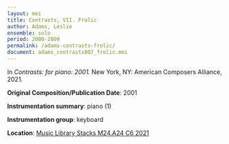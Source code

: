 ```yaml
---
layout: mei
title: Contrasts, VII. Frolic
author: Adams, Leslie
ensemble: solo
period: 2000-2009
permalink: /adams-contrasts-frolic/
document: adams_contrasts007_frolic.mei
---
```


In *Contrasts: for piano: 2001.* New York, NY: American Composers Alliance, 2021.

**Original Composition/Publication Date**: 2001

**Instrumentation summary**: piano (1)

**Instrumentation group**: keyboard

**Location**: <a href="https://tufts.primo.exlibrisgroup.com/permalink/01TUN_INST/1kc9gia/alma991018728036003851" target="_blank">Music Library Stacks M24.A24 C6 2021</a>
